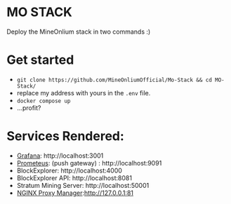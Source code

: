 # MO STACK

Deploy the MineOnlium stack in two commands :)  

# Get started

* `git clone https://github.com/MineOnliumOfficial/Mo-Stack && cd MO-Stack/`
* replace my address with yours in the `.env` file.
* `docker compose up` 
* ...profit?

# Services Rendered:
* [Grafana](https://grafana.com/): http://localhost:3001
* [Prometeus](https://prometheus.io/): (push gateway) : http://localhost:9091
* BlockExplorer: http://localhost:4000
* BlockExplorer API: http://localhost:8081
* Stratum Mining Server: http://localhost:50001
* [NGINX Proxy Manager](https://github.com/NginxProxyManager/nginx-proxy-manager):http://127.0.0.1:81